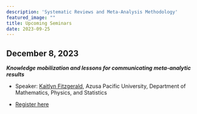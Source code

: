 ```yaml
---
description: 'Systematic Reviews and Meta-Analysis Methodology'
featured_image: ""
title: Upcoming Seminars
date: 2023-09-25
---
```


## December 8, 2023

***Knowledge mobilization and lessons for communicating meta-analytic results***

- Speaker: [Kaitlyn Fitzgerald](https://www.apu.edu/clas/faculty/kfitzgerald/), Azusa Pacific University, Department of Mathematics, Physics, and Statistics

- [Register here](https://us02web.zoom.us/meeting/register/tZwucu6hrT0vHNbu0sxk5wyoOLIU3johwQQS)
